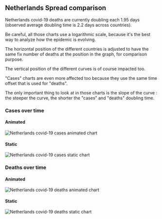 ## Netherlands Spread comparison 

Netherlands covid-19 deaths are currently doubling each 1.95 days (observed average doubling time is 2.2 days across countries).



Be careful, all those charts use a logarithmic scale, because it's the best way to analyze how the epidemic is evolving.
 
The horizontal position of the different countries is adjusted to have the same fix number of deaths at the position in the graph, for comparison purpose.

The vertical position of the different curves is of course impacted too.

"Cases" charts are even more affected too because they use the same time offset that is used for "deaths".

The only important thing to look at in those charts is the slope of the curve : the steeper the curve, the shorter the "cases" and "deaths" doubling time.



 
### Cases over time
 
#### Animated
![Netherlands covid-19 cases animated chart](https://raw.githubusercontent.com/madlag/coronavirus_study/master/notebooks/graphs/2020-03-20/countries/Netherlands/2020-03-20_Netherlands_deaths.gif "Netherlands covid-19 cases animated chart")   
 
#### Static
![Netherlands covid-19 cases static chart](https://raw.githubusercontent.com/madlag/coronavirus_study/master/notebooks/graphs/2020-03-20/countries/Netherlands/2020-03-20_Netherlands_deaths.png "Netherlands covid-19 cases static chart")   

 
### Deaths over time
 
#### Animated
![Netherlands covid-19 deaths animated chart](https://raw.githubusercontent.com/madlag/coronavirus_study/master/notebooks/graphs/2020-03-20/countries/Netherlands/2020-03-20_Netherlands_deaths.gif "Netherlands covid-19 deaths animated chart")   
 
#### Static
![Netherlands covid-19 deaths static chart](https://raw.githubusercontent.com/madlag/coronavirus_study/master/notebooks/graphs/2020-03-20/countries/Netherlands/2020-03-20_Netherlands_deaths.png "Netherlands covid-19 deaths static chart")   

